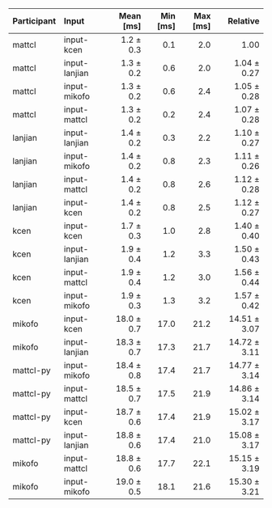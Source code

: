 | Participant | Input | Mean [ms] | Min [ms] | Max [ms] | Relative |
|:---|:---|---:|---:|---:|---:|
| mattcl | input-kcen | 1.2 ± 0.3 | 0.1 | 2.0 | 1.00 |
| mattcl | input-lanjian | 1.3 ± 0.2 | 0.6 | 2.0 | 1.04 ± 0.27 |
| mattcl | input-mikofo | 1.3 ± 0.2 | 0.6 | 2.4 | 1.05 ± 0.28 |
| mattcl | input-mattcl | 1.3 ± 0.2 | 0.2 | 2.4 | 1.07 ± 0.28 |
| lanjian | input-lanjian | 1.4 ± 0.2 | 0.3 | 2.2 | 1.10 ± 0.27 |
| lanjian | input-mikofo | 1.4 ± 0.2 | 0.8 | 2.3 | 1.11 ± 0.26 |
| lanjian | input-mattcl | 1.4 ± 0.2 | 0.8 | 2.6 | 1.12 ± 0.28 |
| lanjian | input-kcen | 1.4 ± 0.2 | 0.8 | 2.5 | 1.12 ± 0.27 |
| kcen | input-kcen | 1.7 ± 0.3 | 1.0 | 2.8 | 1.40 ± 0.40 |
| kcen | input-lanjian | 1.9 ± 0.4 | 1.2 | 3.3 | 1.50 ± 0.43 |
| kcen | input-mattcl | 1.9 ± 0.4 | 1.2 | 3.0 | 1.56 ± 0.44 |
| kcen | input-mikofo | 1.9 ± 0.3 | 1.3 | 3.2 | 1.57 ± 0.42 |
| mikofo | input-kcen | 18.0 ± 0.7 | 17.0 | 21.2 | 14.51 ± 3.07 |
| mikofo | input-lanjian | 18.3 ± 0.7 | 17.3 | 21.7 | 14.72 ± 3.11 |
| mattcl-py | input-mikofo | 18.4 ± 0.8 | 17.4 | 21.7 | 14.77 ± 3.14 |
| mattcl-py | input-mattcl | 18.5 ± 0.7 | 17.5 | 21.9 | 14.86 ± 3.14 |
| mattcl-py | input-kcen | 18.7 ± 0.6 | 17.4 | 21.9 | 15.02 ± 3.17 |
| mattcl-py | input-lanjian | 18.8 ± 0.6 | 17.4 | 21.0 | 15.08 ± 3.17 |
| mikofo | input-mattcl | 18.8 ± 0.6 | 17.7 | 22.1 | 15.15 ± 3.19 |
| mikofo | input-mikofo | 19.0 ± 0.5 | 18.1 | 21.6 | 15.30 ± 3.21 |

